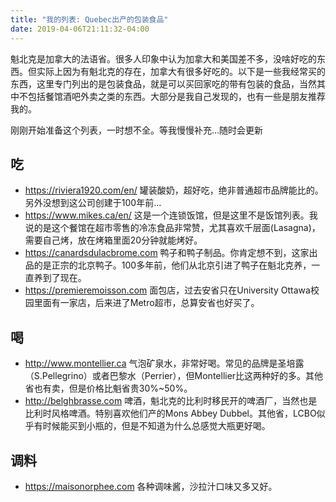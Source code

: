 ```yaml
---
title: "我的列表: Quebec出产的包装食品"
date: 2019-04-06T21:11:32-04:00
---
```


魁北克是加拿大的法语省。很多人印象中认为加拿大和美国差不多，没啥好吃的东西。但实际上因为有魁北克的存在，加拿大有很多好吃的。以下是一些我经常买的东西，这里专门列出的是包装食品，就是可以买回家吃的带有包装的食品，当然其中不包括餐馆酒吧外卖之类的东西。大部分是我自己发现的，也有一些是朋友推荐我的。

刚刚开始准备这个列表，一时想不全。等我慢慢补充…随时会更新

## 吃

* https://riviera1920.com/en/ 罐装酸奶，超好吃，绝非普通超市品牌能比的。另外没想到这公司创建于100年前…
* https://www.mikes.ca/en/ 这是一个连锁饭馆，但是这里不是饭馆列表。我说的是这个餐馆在超市零售的冷冻食品非常赞，尤其喜欢千层面(Lasagna)，需要自己烤，放在烤箱里面20分钟就能烤好。
* https://canardsdulacbrome.com 鸭子和鸭子制品。你肯定想不到，这家出品的是正宗的北京鸭子。100多年前，他们从北京引进了鸭子在魁北克养，一直养到了现在。
* https://premieremoisson.com 面包店，过去安省只在University Ottawa校园里面有一家店，后来进了Metro超市，总算安省也好买了。


## 喝

* http://www.montellier.ca 气泡矿泉水，非常好喝。常见的品牌是圣培露（S.Pellegrino）或者巴黎水（Perrier），但Montellier比这两种好的多。其他省也有卖，但是价格比魁省贵30%~50%。
* http://belghbrasse.com 啤酒，魁北克的比利时移民开的啤酒厂，当然也是比利时风格啤酒。特别喜欢他们产的Mons Abbey Dubbel。其他省，LCBO似乎有时候能买到小瓶的，但是不知道为什么总感觉大瓶更好喝。

## 调料

* https://maisonorphee.com 各种调味酱，沙拉汁口味又多又好。

